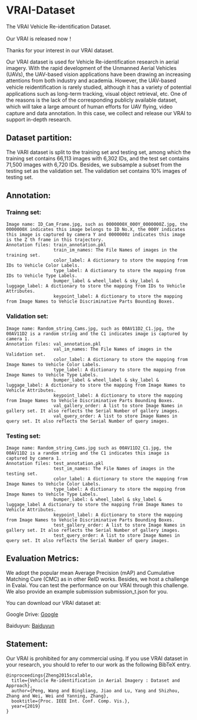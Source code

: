 # VRAI-Dataset
The VRAI Vehicle Re-identification Dataset.

Our VRAI is released now！<br>

Thanks for your interest in our VRAI dataset.<br>

Our VRAI dataset is used for Vehicle Re-identification research in aerial imagery. With the rapid development of the Unmanned Aerial Vehicles (UAVs), the UAV-based vision applications have been drawing an increasing attentions from both industry and academia. However, the UAV-based vehicle reidentiﬁcation is rarely studied, although it has a variety of potential applications such as long-term tracking, visual object retrieval, etc. One of the reasons is the lack of the corresponding publicly available dataset, which will take a large amount of human efforts for UAV ﬂying, video capture and data annotation. In this case, we collect and release our VRAI to support in-depth research.<br>


## Dataset partition:


The VARI dataset is split to the training set and testing set, among which the training set contains 66,113 images with 6,302 IDs, and the test set contains 71,500 images with 6,720 IDs. Besides, we subsample a subset from the testing set as the validation set. The validation set contains 10% images of testing set.<br>

## Annotation:

### Trainng set:
    Image name: ID_Cam_Frame.jpg, such as 0000000X_000Y_0000000Z.jpg, the 0000000X indicates this image belongs to ID No.X, the 000Y indicates this image is captured by camera Y and 0000000z indicates this image is the Z th frame in this trajectory.
    Annotation files: train_annotation.pkl
                      train_im_names: The File Names of images in the training set.
                      color_label: A dictionary to store the mapping from IDs to Vehicle Color Labels.
                      type_label: A dictionary to store the mapping from IDs to Vehicle Type Labels.
                      bumper_label & wheel_label & sky_label & luggage_label: A dictionary to store the mapping from IDs to Vehicle Attributes.
                      keypoint_label: A dictionary to store the mapping from Image Names to Vehicle Discriminative Parts Bounding Boxes.
### Validation set:
    Image name: Random_string_Cams.jpg, such as 00AV11D2_C1.jpg, the 00AV11D2 is a random string and the C1 indicates image is captured by camera 1.
    Annotation files: val_annotation.pkl
                      val_im_names: The File Names of images in the Validation set.
                      color_label: A dictionary to store the mapping from Image Names to Vehicle Color Labels.
                      type_label: A dictionary to store the mapping from Image Names to Vehicle Type Labels.
                      bumper_label & wheel_label & sky_label & luggage_label: A dictionary to store the mapping from Image Names to Vehicle Attributes.
                      keypoint_label: A dictionary to store the mapping from Image Names to Vehicle Discriminative Parts Bounding Boxes.
                      val_gallery_order: A list to store Image Names in gallery set. It also reflects the Serial Number of gallery images.
                      val_query_order: A list to store Image Names in query set. It also reflects the Serial Number of query images.
### Testing set:
    Image name: Random_string_Cams.jpg such as 00AV11D2_C1.jpg, the 00AV11D2 is a random string and the C1 indicates this image is captured by camera 1.
    Annotation files: test_annotation.pkl
                      test_im_names: The File Names of images in the testing set.
                      color_label: A dictionary to store the mapping from Image Names to Vehicle Color Labels.
                      type_label: A dictionary to store the mapping from Image Names to Vehicle Type Labels.
                      bumper_label: & wheel_label & sky_label & luggage_label A dictionary to store the mapping from Image Names to Vehicle Attributes. 
                      keypoint_label: A dictionary to store the mapping from Image Names to Vehicle Discriminative Parts Bounding Boxes. 
                      test_gallery_order: A list to store Image Names in gallery set. It also reflects the Serial Number of gallery images. 
                      test_query_order: A list to store Image Names in query set. It also reflects the Serial Number of query images. 
            
            
## Evaluation Metrics:

We adopt the popular mean Average Precision (mAP) and Cumulative Matching Cure (CMC) as in other ReID works. Besides, we host a challenge in Evalai. You can test the performance on our VRAI through this challenge. We also provide an example submission submission_t.json for you.


You can download our VRAI dataset at:


Google Drive:
<a href='https://drive.google.com/drive/folders/1nsxZjrGvO1wfqas_rWTd9TxCeMyLWqMm?usp=sharing'>Google</a>

Baiduyun:
<a href='https://drive.google.com/drive/folders/1nsxZjrGvO1wfqas_rWTd9TxCeMyLWqMm?usp=sharing'>Baiduyun</a>

## Statement:

Our VRAI is prohibited for any commercial using. If you use VRAI dataset in your research, you should to refer to our work as the following BibTeX entry.

```
@inproceedings{Zheng2015scalable,
  title={Vehicle Re-identification in Aerial Imagery : Dataset and Approach},
  author={Peng, Wang and Bingliang, Jiao and Lu, Yang and Shizhou, Zhang and Wei, Wei and Yanning, Zhang},
  booktitle={Proc. IEEE Int. Conf. Comp. Vis.},
  year={2019}
} 
```


